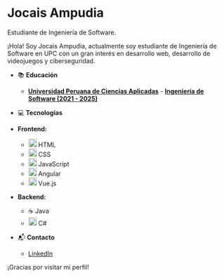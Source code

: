 # Jocais Ampudia

<!--
**IsaacAmp24/IsaacAmp24** is a ✨ _special_ ✨ repository because its `README.md` (this file) appears on your GitHub profile.

Here are some ideas to get you started:

- 🔭 I’m currently working on ...
- 🌱 I’m currently learning ...
- 👯 I’m looking to collaborate on ...
- 🤔 I’m looking for help with ...
- 💬 Ask me about ...
- 📫 How to reach me: ...
- 😄 Pronouns: ...
- ⚡ Fun fact: ...
-->

Estudiante de Ingeniería de Software.

¡Hola! Soy Jocais Ampudia, actualmente soy estudiante de Ingeniería de Software en UPC con un gran interés en desarrollo web, desarrollo de videojuegos y ciberseguridad.

- 📚 **Educación**

  - **[Universidad Peruana de Ciencias Aplicadas](https://www.upc.edu.pe)** - **[Ingeniería de Software (2021 - 2025)](https://pregrado.upc.edu.pe/facultad-de-ingenieria/ingenieria-de-software/)**

- 💻 **Tecnologías**

- **Frontend:**

  - <img src="https://simpleicons.org/icons/html5.svg" alt="html" height="19px" style="color: #DD0031;"> HTML
  - <img src="https://simpleicons.org/icons/css3.svg" alt="CSS" height="19px" style="color: #DD0031;"> CSS
  - <img src="https://simpleicons.org/icons/javascript.svg" alt="CSS" height="19px" style="color: #DD0031;"> JavaScript
  - <img src="https://simpleicons.org/icons/angular.svg" alt="Angular" height="19px" style="color: #DD0031;"> Angular
  - <img src="https://simpleicons.org/icons/vuedotjs.svg" alt="Vue" height="19px" style="color: #DD0031;"> Vue.js

- **Backend:**
  - ☕ Java
  - <img src="https://simpleicons.org/icons/csharp.svg" alt="html" height="19px" style="color: #DD0031;"> C#
  

- 📬 **Contacto**

  - [LinkedIn](https://www.linkedin.com/in/josé-carlos-ampudia-6b7899274/)

¡Gracias por visitar mi perfil!



